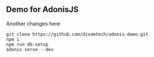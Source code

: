 ## Demo for AdonisJS

Another changes here
```
git clone https://github.com/divamtech/adonis-demo.git
npm i
npm run db:setup
adonis serve --dev
```